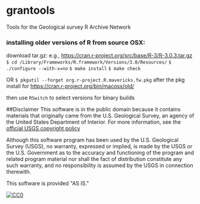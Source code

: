# grantools
Tools for the Geological survey R Archive Network

### installing older versions of R from source OSX:
download tar.gz:
e.g., https://cran.r-project.org/src/base/R-3/R-3.0.3.tar.gz
`$ cd /Library/Frameworks/R.framework/Versions/3.0/Resources/`
`$ ./configure --with-x=no`
`$ make install`
`$ make check`

OR
`$ pkgutil --forget org.r-project.R.mavericks.fw.pkg` after the pkg install for https://cran.r-project.org/bin/macosx/old/

then use `RSwitch` to select versions for binary builds

##Disclaimer
This software is in the public domain because it contains materials that originally came from the U.S. Geological Survey, an agency of the United States Department of Interior. For more information, see the [official USGS copyright policy](http://www.usgs.gov/visual-id/credit_usgs.html#copyright/ "official USGS copyright policy")

Although this software program has been used by the U.S. Geological Survey (USGS), no warranty, expressed or implied, is made by the USGS or the U.S. Government as to the accuracy and functioning of the program and related program material nor shall the fact of distribution constitute any such warranty, and no responsibility is assumed by the USGS in connection therewith.

This software is provided "AS IS."

 [
    ![CC0](http://i.creativecommons.org/p/zero/1.0/88x31.png)
  ](http://creativecommons.org/publicdomain/zero/1.0/)

